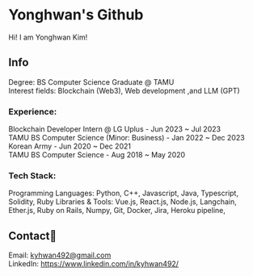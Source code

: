 # Yonghwan's Github

Hi! I am Yonghwan Kim!

## Info
Degree: BS Computer Science Graduate @ TAMU  
Interest fields: Blockchain (Web3), Web development ,and LLM (GPT)  
### Experience: 
Blockchain Developer Intern @ LG Uplus - Jun 2023 ~ Jul 2023  
TAMU BS Computer Science (Minor: Business) - Jan 2022 ~ Dec 2023  
Korean Army - Jun 2020 ~ Dec 2021  
TAMU BS Computer Science - Aug 2018 ~ May 2020  
### Tech Stack:
Programming Languages: Python, C++, Javascript, Java, Typescript, Solidity, Ruby
Libraries & Tools: Vue.js, React.js, Node.js, Langchain, Ether.js, Ruby on Rails, Numpy, Git, Docker, Jira, Heroku pipeline,

## Contact:link: 
Email: kyhwan492@gmail.com  
LinkedIn: https://www.linkedin.com/in/kyhwan492/

<!--
**yhwan492/yhwan492** is a ✨ _special_ ✨ repository because its `README.md` (this file) appears on your GitHub profile.

Here are some ideas to get you started:

- 🔭 I’m currently working on ...
- 🌱 I’m currently learning ...
- 👯 I’m looking to collaborate on ...
- 🤔 I’m looking for help with ...
- 💬 Ask me about ...
- 📫 How to reach me: ...
- 😄 Pronouns: ...
- ⚡ Fun fact: ...
-->
